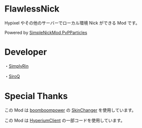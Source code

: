 # FlawlessNick
Hypixel やその他のサーバーでローカル環境 Nick ができる Mod です。

Powered by [SimpleNickMod](https://github.com/SimplyRin/SimpleNickMod),[PvPParticles](https://github.com/SiroQ/PvPParticles)

# Developer
・[SimplyRin](https://www.simplyrin.net/)

・[SiroQ](https://siro.work/)

# Special Thanks
この Mod は [boomboompower](https://github.com/boomboompower) の [SkinChanger](https://github.com/boomboompower/SkinChanger) を使用しています。

この Mod は [HyperiumClient](https://github.com/HyperiumClient/Hyperium) の一部コードを使用しています。

